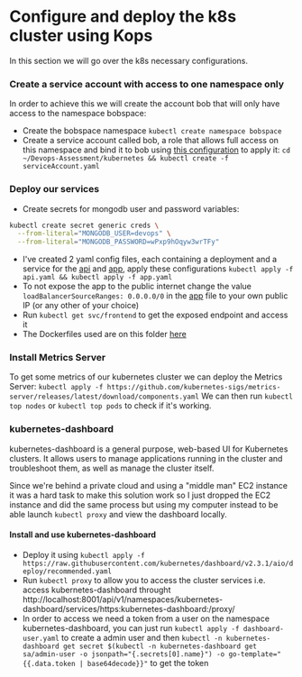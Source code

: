 # Configure and deploy the k8s cluster using Kops

In this section we will go over the k8s necessary configurations.

### Create a service account with access to one namespace only

In order to achieve this we will create the account bob that will only have access to the namespace bobspace:
* Create the bobspace namespace `kubectl create namespace bobspace`
* Create a service account called bob, a role that allows full access on this namespace and bind it to bob using [this configuration](./serviceAccount.yaml) to apply it: `cd ~/Devops-Assessment/kubernetes && kubectl create -f serviceAccount.yaml`

### Deploy our services

* Create secrets for mongodb user and password variables:
```bash
kubectl create secret generic creds \
  --from-literal="MONGODB_USER=devops" \
  --from-literal="MONGODB_PASSWORD=wPxp9hOqyw3wrTFy"
```
* I've created 2 yaml config files, each containing a deployment and a service for the [api](./api.yaml) and [app](./app.yaml), apply these configurations `kubectl apply -f api.yaml && kubectl apply -f app.yaml`
* To not expose the app to the public internet change the value `loadBalancerSourceRanges: 0.0.0.0/0` in the [app](./app.yaml) file to your own public IP (or any other of your choice)
* Run `kubectl get svc/frontend` to get the exposed endpoint and access it
* The Dockerfiles used are on this folder [here](./docker)

### Install Metrics Server

To get some metrics of our kubernetes cluster we can deploy the Metrics Server:
`kubectl apply -f https://github.com/kubernetes-sigs/metrics-server/releases/latest/download/components.yaml`
We can then run `kubectl top nodes` or `kubectl top pods` to check if it's working.

### kubernetes-dashboard

kubernetes-dashboard is a general purpose, web-based UI for Kubernetes clusters. It allows users to manage applications running in the cluster and troubleshoot them, as well as manage the cluster itself.

Since we're behind a private cloud and using a "middle man" EC2 instance it was a hard task to make this solution work so I just dropped the EC2 instance and did the same process but using my computer instead to be able launch `kubectl proxy` and view the dashboard locally.

#### Install and use kubernetes-dashboard

* Deploy it using `kubectl apply -f https://raw.githubusercontent.com/kubernetes/dashboard/v2.3.1/aio/deploy/recommended.yaml`
* Run `kubectl proxy` to allow you to access the cluster services i.e. access kubernetes-dashboard throught http://localhost:8001/api/v1/namespaces/kubernetes-dashboard/services/https:kubernetes-dashboard:/proxy/
* In order to access we need a token from a user on the namespace kubernetes-dashboard, you can just run `kubectl apply -f dashboard-user.yaml` to create a admin user and then `kubectl -n kubernetes-dashboard get secret $(kubectl -n kubernetes-dashboard get sa/admin-user -o jsonpath="{.secrets[0].name}") -o go-template="{{.data.token | base64decode}}"` to get the token